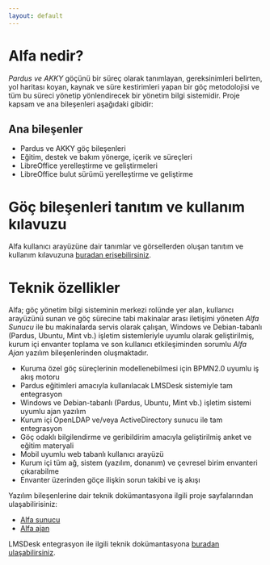```yaml
---
layout: default
---
```


# Alfa nedir?

*Pardus ve AKKY* göçünü bir süreç olarak tanımlayan, gereksinimleri belirten, yol haritası koyan, kaynak ve süre kestirimleri yapan bir göç metodolojisi ve tüm bu süreci yönetip yönlendirecek bir yönetim bilgi sistemidir. Proje kapsam ve ana bileşenleri aşağıdaki gibidir:

## Ana bileşenler

* Pardus ve AKKY göç bileşenleri
* Eğitim, destek ve bakım yönerge, içerik ve süreçleri
* LibreOffice yerelleştirme ve geliştirmeleri
* LibreOffice bulut sürümü yerelleştirme ve geliştirme

# Göç bileşenleri tanıtım ve kullanım kılavuzu

Alfa kullanıcı arayüzüne dair tanımlar ve görsellerden oluşan tanıtım ve kullanım kılavuzuna [buradan erişebilirsiniz](./manual.md).

# Teknik özellikler

Alfa; göç yönetim bilgi sisteminin merkezi rolünde yer alan, kullanıcı arayüzünü sunan ve göç sürecine tabi makinalar arası iletişimi yöneten *Alfa Sunucu* ile bu makinalarda servis olarak çalışan, Windows ve Debian-tabanlı (Pardus, Ubuntu, Mint vb.) işletim sistemleriyle uyumlu olarak geliştirilmiş, kurum içi envanter toplama ve son kullanıcı etkileşiminden sorumlu *Alfa Ajan* yazılım bileşenlerinden oluşmaktadır. 

* Kuruma özel göç süreçlerinin modellenebilmesi için BPMN2.0 uyumlu iş akış motoru
* Pardus eğitimleri amacıyla kullanılacak LMSDesk sistemiyle tam entegrasyon
* Windows ve Debian-tabanlı (Pardus, Ubuntu, Mint vb.) işletim sistemi uyumlu ajan yazılım
* Kurum içi OpenLDAP ve/veya ActiveDirectory sunucu ile tam entegrasyon
* Göç odaklı bilgilendirme ve geribildirim amacıyla geliştirilmiş anket ve eğitim materyali
* Mobil uyumlu web tabanlı kullanıcı arayüzü
* Kurum içi tüm ağ, sistem (yazılım, donanım) ve çevresel birim envanteri çıkarabilme
* Envanter üzerinden göçe ilişkin sorun takibi ve iş akışı

Yazılım bileşenlerine dair teknik dokümantasyona ilgili proje sayfalarından ulaşabilirisiniz:

* [Alfa sunucu](https://github.com/Agem-Bilisim/alfa-server/blob/master/README.md)
* [Alfa ajan](https://github.com/Agem-Bilisim/alfa-agent/blob/master/README.rst)

LMSDesk entegrasyon ile ilgili teknik dokümantasyona [buradan ulaşabilirsiniz](./lms-integration.md).
